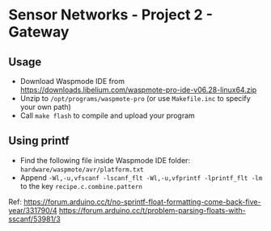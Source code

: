 # Sensor Networks - Project 2 - Gateway

## Usage
- Download Waspmode IDE from https://downloads.libelium.com/waspmote-pro-ide-v06.28-linux64.zip
- Unzip to `/opt/programs/waspmote-pro` (or use `Makefile.inc` to specify your own path)
- Call `make flash` to compile and upload your program

## Using printf

- Find the following file inside Waspmode IDE folder: `hardware/waspmote/avr/platform.txt`
- Append `-Wl,-u,vfscanf -lscanf_flt -Wl,-u,vfprintf -lprintf_flt -lm` to the key `recipe.c.combine.pattern`

Ref: https://forum.arduino.cc/t/no-sprintf-float-formatting-come-back-five-year/331790/4
     https://forum.arduino.cc/t/problem-parsing-floats-with-sscanf/53981/3
